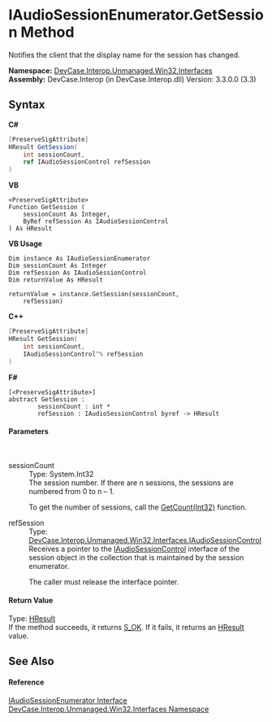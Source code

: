 # IAudioSessionEnumerator.GetSession Method 
 

Notifies the client that the display name for the session has changed.

**Namespace:**&nbsp;<a href="N_DevCase_Interop_Unmanaged_Win32_Interfaces">DevCase.Interop.Unmanaged.Win32.Interfaces</a><br />**Assembly:**&nbsp;DevCase.Interop (in DevCase.Interop.dll) Version: 3.3.0.0 (3.3)

## Syntax

**C#**<br />
``` C#
[PreserveSigAttribute]
HResult GetSession(
	int sessionCount,
	ref IAudioSessionControl refSession
)
```

**VB**<br />
``` VB
<PreserveSigAttribute>
Function GetSession ( 
	sessionCount As Integer,
	ByRef refSession As IAudioSessionControl
) As HResult
```

**VB Usage**<br />
``` VB Usage
Dim instance As IAudioSessionEnumerator
Dim sessionCount As Integer
Dim refSession As IAudioSessionControl
Dim returnValue As HResult

returnValue = instance.GetSession(sessionCount, 
	refSession)
```

**C++**<br />
``` C++
[PreserveSigAttribute]
HResult GetSession(
	int sessionCount, 
	IAudioSessionControl^% refSession
)
```

**F#**<br />
``` F#
[<PreserveSigAttribute>]
abstract GetSession : 
        sessionCount : int * 
        refSession : IAudioSessionControl byref -> HResult 

```


#### Parameters
&nbsp;<dl><dt>sessionCount</dt><dd>Type: System.Int32<br />The session number. If there are n sessions, the sessions are numbered from 0 to n – 1. 

 To get the number of sessions, call the <a href="M_DevCase_Interop_Unmanaged_Win32_Interfaces_IAudioSessionEnumerator_GetCount">GetCount(Int32)</a> function.</dd><dt>refSession</dt><dd>Type: <a href="T_DevCase_Interop_Unmanaged_Win32_Interfaces_IAudioSessionControl">DevCase.Interop.Unmanaged.Win32.Interfaces.IAudioSessionControl</a><br />Receives a pointer to the <a href="T_DevCase_Interop_Unmanaged_Win32_Interfaces_IAudioSessionControl">IAudioSessionControl</a> interface of the session object in the collection that is maintained by the session enumerator. 

 The caller must release the interface pointer.</dd></dl>

#### Return Value
Type: <a href="T_DevCase_Interop_Unmanaged_Win32_Enums_HResult">HResult</a><br />If the method succeeds, it returns <a href="T_DevCase_Interop_Unmanaged_Win32_Enums_HResult">S_OK</a>. If it fails, it returns an <a href="T_DevCase_Interop_Unmanaged_Win32_Enums_HResult">HResult</a> value.

## See Also


#### Reference
<a href="T_DevCase_Interop_Unmanaged_Win32_Interfaces_IAudioSessionEnumerator">IAudioSessionEnumerator Interface</a><br /><a href="N_DevCase_Interop_Unmanaged_Win32_Interfaces">DevCase.Interop.Unmanaged.Win32.Interfaces Namespace</a><br />